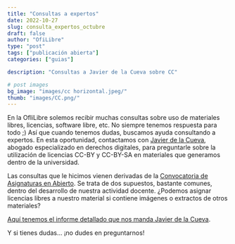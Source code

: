 ```yaml
---
title: "Consultas a expertos"
date: 2022-10-27
slug: consulta_expertos_octubre
draft: false
author: "OfiLibre"
type: "post"
tags: ["publicación abierta"]
categories: ["guias"]

description: "Consultas a Javier de la Cueva sobre CC"

# post images 
bg_image: "images/cc horizontal.jpeg/"
thumb: "images/CC.png/"
---
```


En la OfliLibre solemos recibir muchas consultas sobre uso de materiales libres, licencias, software libre, etc. No siempre tenemos respuesta para todo ;) Así que cuando tenemos dudas, buscamos ayuda consultando a expertos.
En esta oportunidad, contactamos con [Javier de la Cueva](https://es.wikipedia.org/wiki/Javier_de_la_Cueva), abogado especializado en derechos digitales, para preguntarle sobre la utilización de licencias CC-BY y CC-BY-SA en materiales que generamos dentro de la universidad.

Las consultas que le hicimos vienen derivadas de la [Convocatoria de Asignaturas en Abierto](https://ofilibre.urjc.es/guias/convocatoria-asignaturas-abierto/). Se trata de dos supuestos, bastante comunes, dentro del desarrollo de nuestra actividad docente. ¿Podemos asignar licencias libres a nuestro material si contiene imágenes o extractos de otros materiales?

[Aquí tenemos el informe detallado que nos manda Javier de la Cueva](https://ofilibre.urjc.es/guias/consulta_a_expertos_1/).

Y si tienes dudas... ¡no dudes en preguntarnos!

